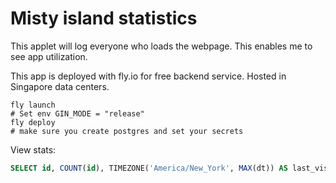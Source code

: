 # Misty island statistics
This applet will log everyone who loads the webpage.
This enables me to see app utilization.

This app is deployed with fly.io for free backend service.
Hosted in Singapore data centers.

```
fly launch
# Set env GIN_MODE = "release"
fly deploy
# make sure you create postgres and set your secrets
```

View stats:
```sql
SELECT id, COUNT(id), TIMEZONE('America/New_York', MAX(dt)) AS last_visit FROM visits GROUP BY id;
```